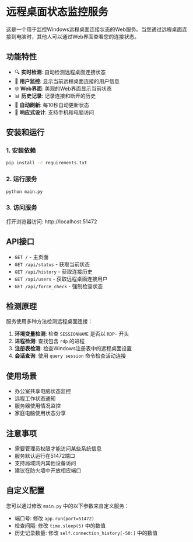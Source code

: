 # 远程桌面状态监控服务

这是一个用于监控Windows远程桌面连接状态的Web服务。当您通过远程桌面连接到电脑时，其他人可以通过Web界面查看您的连接状态。

## 功能特性

- 🔍 **实时检测**: 自动检测远程桌面连接状态
- 👥 **用户监控**: 显示当前远程桌面连接的用户信息
- 🌐 **Web界面**: 美观的Web界面显示当前状态
- 📊 **历史记录**: 记录连接和断开的历史
- 🔄 **自动刷新**: 每10秒自动更新状态
- 📱 **响应式设计**: 支持手机和电脑访问

## 安装和运行

### 1. 安装依赖

```bash
pip install -r requirements.txt
```

### 2. 运行服务

```bash
python main.py
```

### 3. 访问服务

打开浏览器访问: http://localhost:51472

## API接口

- `GET /` - 主页面
- `GET /api/status` - 获取当前状态
- `GET /api/history` - 获取连接历史
- `GET /api/users` - 获取远程桌面连接用户
- `GET /api/force_check` - 强制检查状态

## 检测原理

服务使用多种方法检测远程桌面连接：

1. **环境变量检测**: 检查 `SESSIONNAME` 是否以 `RDP-` 开头
2. **进程检测**: 查找包含 `rdp` 的进程
3. **注册表检测**: 检查Windows注册表中的远程桌面设置
4. **会话查询**: 使用 `query session` 命令检查活动连接

## 使用场景

- 办公室共享电脑状态监控
- 远程工作状态通知
- 服务器使用情况监控
- 家庭电脑使用状态分享

## 注意事项

- 需要管理员权限才能访问某些系统信息
- 服务默认运行在51472端口
- 支持局域网内其他设备访问
- 建议在防火墙中开放相应端口

## 自定义配置

您可以通过修改 `main.py` 中的以下参数来自定义服务：

- 端口号: 修改 `app.run(port=51472)`
- 检查间隔: 修改 `time.sleep(5)` 中的数值
- 历史记录数量: 修改 `self.connection_history[-50:]` 中的数值
